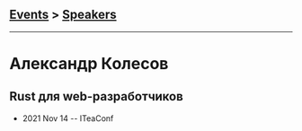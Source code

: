 ## [Events](../README.md) > [Speakers](../speakers.md)
---

# Александр Колесов

## Rust для web-разработчиков
- 2021 Nov 14 -- ITeaConf    
